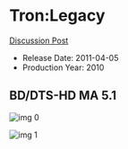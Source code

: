 # Tron:Legacy

[Discussion Post](https://www.avsforum.com/threads/bass-eq-for-filtered-movies.2995212/post-56887654)

* Release Date: 2011-04-05
* Production Year: 2010

## BD/DTS-HD MA 5.1

![img 0](https://i.imgur.com/MFxLJqX.jpg)

![img 1](https://i.imgur.com/Th4uoyD.jpg)

